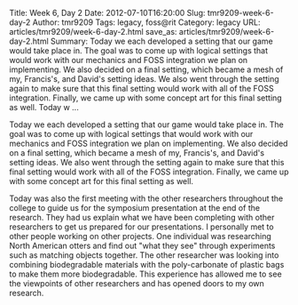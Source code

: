 Title: Week 6, Day 2
Date: 2012-07-10T16:20:00
Slug: tmr9209-week-6-day-2
Author: tmr9209
Tags: legacy, foss@rit
Category: legacy
URL: articles/tmr9209/week-6-day-2.html
save_as: articles/tmr9209/week-6-day-2.html
Summary: Today we each developed a setting that our game would take place in. The goal was to come up with logical settings that would work with our mechanics and FOSS integration we plan on implementing. We also decided on a final setting, which became a mesh of my, Francis's, and David's setting ideas. We also went through the setting again to make sure that this final setting would work with all of the FOSS integration. Finally, we came up with some concept art for this final setting as well.  Today w ... 

Today we each developed a setting that our game would take place in. The goal
was to come up with logical settings that would work with our mechanics and
FOSS integration we plan on implementing. We also decided on a final setting,
which became a mesh of my, Francis's, and David's setting ideas. We also went
through the setting again to make sure that this final setting would work with
all of the FOSS integration. Finally, we came up with some concept art for
this final setting as well.

Today was also the first meeting with the other researchers throughout the
college to guide us for the symposium presentation at the end of the research.
They had us explain what we have been completing with other researchers to get
us prepared for our presentations. I personally met to other people working on
other projects. One individual was researching North American otters and find
out "what they see" through experiments such as matching objects together. The
other researcher was looking into combining biodegradable materials with the
poly-carbonate of plastic bags to make them more biodegradable. This
experience has allowed me to see the viewpoints of other researchers and has
opened doors to my own research.

